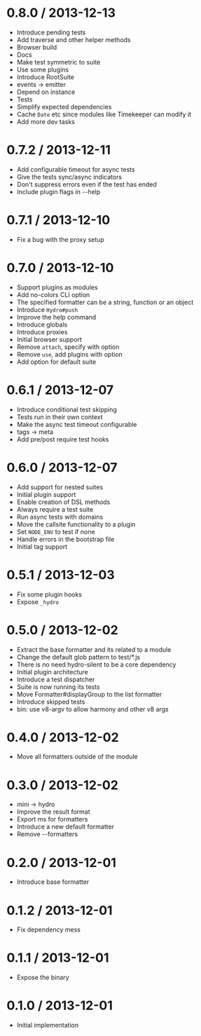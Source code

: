 
0.8.0 / 2013-12-13
==================

  * Introduce pending tests
  * Add traverse and other helper methods
  * Browser build
  * Docs
  * Make test symmetric to suite
  * Use some plugins
  * Introduce RootSuite
  * events -> emitter
  * Depend on instance
  * Tests
  * Simplify expected dependencies
  * Cache `Date` etc since modules like Timekeeper can modify it
  * Add more dev tasks

0.7.2 / 2013-12-11
==================

  * Add configurable timeout for async tests
  * Give the tests sync/async indicators
  * Don't suppress errors even if the test has ended
  * Include plugin flags in --help

0.7.1 / 2013-12-10
==================

  * Fix a bug with the proxy setup

0.7.0 / 2013-12-10
==================

  * Support plugins as modules
  * Add no-colors CLI option
  * The specified formatter can be a string, function or an object
  * Introduce `Hydro#push`
  * Improve the help command
  * Introduce globals
  * Introduce proxies
  * Initial browser support
  * Remove `attach`, specify with option
  * Remove `use`, add plugins with option
  * Add option for default suite

0.6.1 / 2013-12-07
==================

  * Introduce conditional test skipping
  * Tests run in their own context
  * Make the async test timeout configurable
  * tags -> meta
  * Add pre/post require test hooks

0.6.0 / 2013-12-07
==================

  * Add support for nested suites
  * Initial plugin support
  * Enable creation of DSL methods
  * Always require a test suite
  * Run async tests with domains
  * Move the callsite functionality to a plugin
  * Set `NODE_ENV` to test if none
  * Handle errors in the bootstrap file
  * Initial tag support

0.5.1 / 2013-12-03
==================

  * Fix some plugin hooks
  * Expose `_hydro`

0.5.0 / 2013-12-02
==================

 * Extract the base formatter and its related to a module
 * Change the default glob pattern to test/*.js
 * There is no need hydro-silent to be a core dependency
 * Initial plugin architecture
 * Introduce a test dispatcher
 * Suite is now running its tests
 * Move Formatter#displayGroup to the list formatter
 * Introduce skipped tests
 * bin: use v8-argv to allow harmony and other v8 args

0.4.0 / 2013-12-02
==================

  * Move all formatters outside of the module

0.3.0 / 2013-12-02
==================

  * mini -> hydro
  * Improve the result format
  * Export ms for formatters
  * Introduce a new default formatter
  * Remove --formatters

0.2.0 / 2013-12-01
==================

  * Introduce base formatter

0.1.2 / 2013-12-01
==================

  * Fix dependency mess

0.1.1 / 2013-12-01
==================

  * Expose the binary

0.1.0 / 2013-12-01
==================

  * Initial implementation
